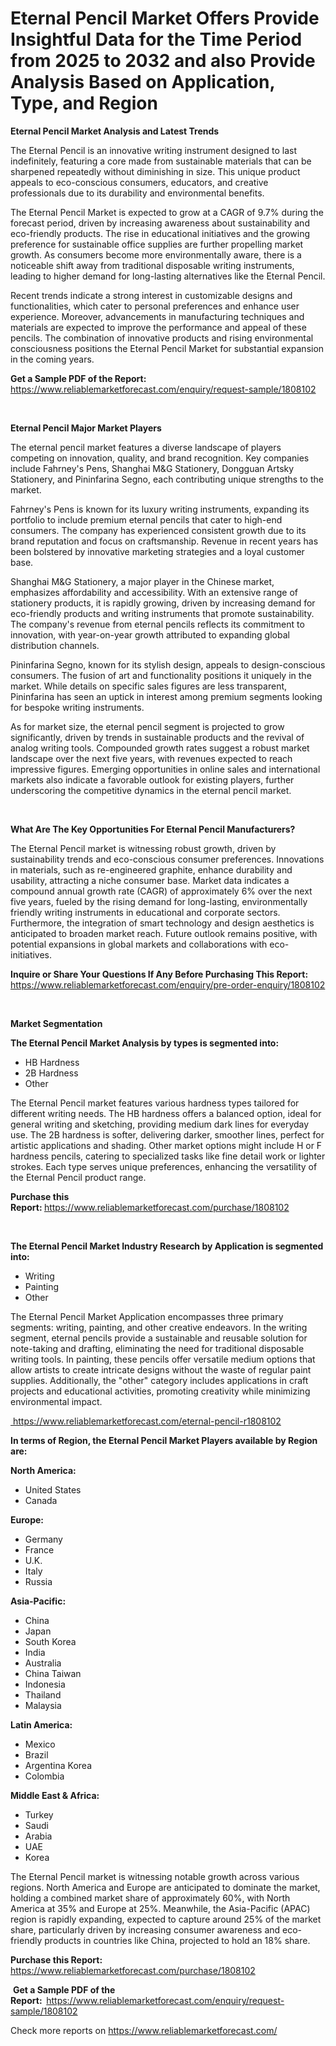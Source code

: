 <p><h1>Eternal Pencil Market Offers Provide Insightful Data for the Time Period from 2025 to 2032 and also Provide Analysis Based on Application, Type, and Region</h1></p><p><strong>Eternal Pencil Market Analysis and Latest Trends</strong></p>
<p><p>The Eternal Pencil is an innovative writing instrument designed to last indefinitely, featuring a core made from sustainable materials that can be sharpened repeatedly without diminishing in size. This unique product appeals to eco-conscious consumers, educators, and creative professionals due to its durability and environmental benefits. </p><p>The Eternal Pencil Market is expected to grow at a CAGR of 9.7% during the forecast period, driven by increasing awareness about sustainability and eco-friendly products. The rise in educational initiatives and the growing preference for sustainable office supplies are further propelling market growth. As consumers become more environmentally aware, there is a noticeable shift away from traditional disposable writing instruments, leading to higher demand for long-lasting alternatives like the Eternal Pencil.</p><p>Recent trends indicate a strong interest in customizable designs and functionalities, which cater to personal preferences and enhance user experience. Moreover, advancements in manufacturing techniques and materials are expected to improve the performance and appeal of these pencils. The combination of innovative products and rising environmental consciousness positions the Eternal Pencil Market for substantial expansion in the coming years.</p></p>
<p><strong>Get a Sample PDF of the Report:&nbsp;</strong> <a href="https://www.reliablemarketforecast.com/enquiry/request-sample/1808102?utm_campaign=1766&utm_medium=2&utm_source=Github&utm_content=ia&utm_term=07022025&utm_id=eternal-pencil">https://www.reliablemarketforecast.com/enquiry/request-sample/1808102</a></p>
<p>&nbsp;</p>
<p><strong>Eternal Pencil Major Market Players</strong></p>
<p><p>The eternal pencil market features a diverse landscape of players competing on innovation, quality, and brand recognition. Key companies include Fahrney's Pens, Shanghai M&G Stationery, Dongguan Artsky Stationery, and Pininfarina Segno, each contributing unique strengths to the market.</p><p>Fahrney's Pens is known for its luxury writing instruments, expanding its portfolio to include premium eternal pencils that cater to high-end consumers. The company has experienced consistent growth due to its brand reputation and focus on craftsmanship. Revenue in recent years has been bolstered by innovative marketing strategies and a loyal customer base.</p><p>Shanghai M&G Stationery, a major player in the Chinese market, emphasizes affordability and accessibility. With an extensive range of stationery products, it is rapidly growing, driven by increasing demand for eco-friendly products and writing instruments that promote sustainability. The company's revenue from eternal pencils reflects its commitment to innovation, with year-on-year growth attributed to expanding global distribution channels.</p><p>Pininfarina Segno, known for its stylish design, appeals to design-conscious consumers. The fusion of art and functionality positions it uniquely in the market. While details on specific sales figures are less transparent, Pininfarina has seen an uptick in interest among premium segments looking for bespoke writing instruments.</p><p>As for market size, the eternal pencil segment is projected to grow significantly, driven by trends in sustainable products and the revival of analog writing tools. Compounded growth rates suggest a robust market landscape over the next five years, with revenues expected to reach impressive figures. Emerging opportunities in online sales and international markets also indicate a favorable outlook for existing players, further underscoring the competitive dynamics in the eternal pencil market.</p></p>
<p>&nbsp;</p>
<p><strong>What Are The Key Opportunities For Eternal Pencil Manufacturers?</strong></p>
<p><p>The Eternal Pencil market is witnessing robust growth, driven by sustainability trends and eco-conscious consumer preferences. Innovations in materials, such as re-engineered graphite, enhance durability and usability, attracting a niche consumer base. Market data indicates a compound annual growth rate (CAGR) of approximately 6% over the next five years, fueled by the rising demand for long-lasting, environmentally friendly writing instruments in educational and corporate sectors. Furthermore, the integration of smart technology and design aesthetics is anticipated to broaden market reach. Future outlook remains positive, with potential expansions in global markets and collaborations with eco-initiatives.</p></p>
<p><strong>Inquire or Share Your Questions If Any Before Purchasing This Report:</strong> <a href="https://www.reliablemarketforecast.com/enquiry/pre-order-enquiry/1808102?utm_campaign=1766&utm_medium=2&utm_source=Github&utm_content=ia&utm_term=07022025&utm_id=eternal-pencil">https://www.reliablemarketforecast.com/enquiry/pre-order-enquiry/1808102</a></p>
<p>&nbsp;</p>
<p><strong>Market Segmentation</strong></p>
<p><strong>The Eternal Pencil Market Analysis by types is segmented into:</strong></p>
<p><ul><li>HB Hardness</li><li>2B Hardness</li><li>Other</li></ul></p>
<p><p>The Eternal Pencil market features various hardness types tailored for different writing needs. The HB hardness offers a balanced option, ideal for general writing and sketching, providing medium dark lines for everyday use. The 2B hardness is softer, delivering darker, smoother lines, perfect for artistic applications and shading. Other market options might include H or F hardness pencils, catering to specialized tasks like fine detail work or lighter strokes. Each type serves unique preferences, enhancing the versatility of the Eternal Pencil product range.</p></p>
<p><strong>Purchase this Report:&nbsp;</strong><a href="https://www.reliablemarketforecast.com/purchase/1808102?utm_campaign=1766&utm_medium=2&utm_source=Github&utm_content=ia&utm_term=07022025&utm_id=eternal-pencil">https://www.reliablemarketforecast.com/purchase/1808102</a></p>
<p>&nbsp;</p>
<p><strong>The Eternal Pencil Market Industry Research by Application is segmented into:</strong></p>
<p><ul><li>Writing</li><li>Painting</li><li>Other</li></ul></p>
<p><p>The Eternal Pencil Market Application encompasses three primary segments: writing, painting, and other creative endeavors. In the writing segment, eternal pencils provide a sustainable and reusable solution for note-taking and drafting, eliminating the need for traditional disposable writing tools. In painting, these pencils offer versatile medium options that allow artists to create intricate designs without the waste of regular paint supplies. Additionally, the "other" category includes applications in craft projects and educational activities, promoting creativity while minimizing environmental impact.</p></p>
<p><a href="https://www.reliablemarketforecast.com/eternal-pencil-r1808102?utm_campaign=1766&utm_medium=2&utm_source=Github&utm_content=ia&utm_term=07022025&utm_id=eternal-pencil">&nbsp;https://www.reliablemarketforecast.com/eternal-pencil-r1808102</a></p>
<p><strong>In terms of Region, the Eternal Pencil Market Players available by Region are:</strong></p>
<p>
    <p> <strong> North America: </strong>
        <ul>
            <li>United States</li>
            <li>Canada</li>
        </ul>
        </p> 
    <p> <strong> Europe: </strong>
        <ul>
            <li>Germany</li>
            <li>France</li>
            <li>U.K.</li>
            <li>Italy</li>
            <li>Russia</li>
        </ul>
        </p> 
    <p> <strong> Asia-Pacific: </strong>
        <ul>
            <li>China</li>
            <li>Japan</li>
            <li>South Korea</li>
            <li>India</li>
            <li>Australia</li>
            <li>China Taiwan</li>
            <li>Indonesia</li>
            <li>Thailand</li>
            <li>Malaysia</li>
        </ul>
        </p> 
    <p> <strong> Latin America: </strong>
        <ul>
            <li>Mexico</li>
            <li>Brazil</li>
            <li>Argentina Korea</li>
            <li>Colombia</li>
        </ul>
        </p> 
    <p> <strong> Middle East & Africa: </strong>
        <ul>
            <li>Turkey</li>
            <li>Saudi</li>
            <li>Arabia</li>
            <li>UAE</li>
            <li>Korea</li>
        </ul>
    </p>
    </p>
<p><p>The Eternal Pencil market is witnessing notable growth across various regions. North America and Europe are anticipated to dominate the market, holding a combined market share of approximately 60%, with North America at 35% and Europe at 25%. Meanwhile, the Asia-Pacific (APAC) region is rapidly expanding, expected to capture around 25% of the market share, particularly driven by increasing consumer awareness and eco-friendly products in countries like China, projected to hold an 18% share.</p></p>
<p><strong>Purchase this Report: </strong><a href="https://www.reliablemarketforecast.com/purchase/1808102?utm_campaign=1766&utm_medium=2&utm_source=Github&utm_content=ia&utm_term=07022025&utm_id=eternal-pencil">https://www.reliablemarketforecast.com/purchase/1808102</a></p>
<p>&nbsp;<strong>Get a Sample PDF of the Report:&nbsp;&nbsp;</strong><a href="https://www.reliablemarketforecast.com/enquiry/request-sample/1808102?utm_campaign=1766&utm_medium=2&utm_source=Github&utm_content=ia&utm_term=07022025&utm_id=eternal-pencil">https://www.reliablemarketforecast.com/enquiry/request-sample/1808102</a></p>
<p><strong></strong></p>
<p>Check more reports on <a href="https://www.reliablemarketforecast.com/?utm_campaign=1766&utm_medium=2&utm_source=Github&utm_content=ia&utm_term=07022025&utm_id=eternal-pencil">https://www.reliablemarketforecast.com/</a></p>